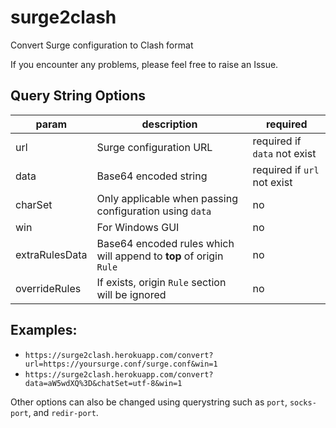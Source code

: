 # surge2clash
Convert Surge configuration to Clash format

If you encounter any problems, please feel free to raise an Issue. 

##  Query String Options

| param| description | required |
| ---- | ---- | ---- |
| url | Surge configuration URL | required if `data` not exist |
| data | Base64 encoded string | required if `url` not exist |
| charSet | Only applicable when passing configuration using `data` | no |
| win | For Windows GUI | no |
| extraRulesData | Base64 encoded rules which will append to **top** of origin `Rule` | no |
| overrideRules | If exists, origin `Rule` section will be ignored | no |

## Examples: 

- `https://surge2clash.herokuapp.com/convert?url=https://yoursurge.conf/surge.conf&win=1`
- `https://surge2clash.herokuapp.com/convert?data=aW5wdXQ%3D&chatSet=utf-8&win=1`

Other options can also be changed using querystring such as `port`, `socks-port`, and `redir-port`.


